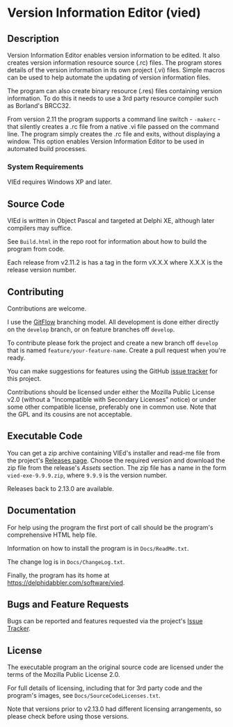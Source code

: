# Version  Information Editor (vied)

## Description

Version  Information Editor enables version information to be edited. It also creates version information resource source (.rc) files. The program stores details of the version information in its own project (.vi) files. Simple macros can be used to help automate the updating of version information files.

The program can also create binary resource (.res) files containing version information. To do this it needs to use a 3rd party resource compiler such as Borland's BRCC32.

From version 2.11 the program supports a command line switch - `-makerc` - that silently creates a .rc file from a native .vi file passed on the command line. The program simply creates the .rc file and exits, without displaying a window. This option enables Version Information Editor to be used in automated build processes.

### System Requirements

VIEd requires Windows XP and later.

## Source Code

VIEd is written in Object Pascal and targeted at Delphi XE, although later compilers may suffice.

See `Build.html` in the repo root for information about how to build the program from code.

Each release from v2.11.2 is has a tag in the form vX.X.X where X.X.X is the release version number.

## Contributing

Contributions are welcome.

I use the [GitFlow](https://nvie.com/posts/a-successful-git-branching-model/) branching model. All development is done either directly on the `develop` branch, or on feature branches off `develop`.

To contribute please fork the project and create a new branch off `develop` that is named `feature/your-feature-name`. Create a pull request when you're ready.

You can make suggestions for features using the GitHub [issue tracker](https://github.com/delphidabbler/vied/issues) for this project.

Contributions should be licensed under either the Mozilla Public License v2.0 (without a "Incompatible with Secondary Licenses" notice) or under some other compatible license, preferably one in common use. Note that the GPL and its cousins are not acceptable.

## Executable Code

You can get a zip archive containing VIEd's installer and read-me file from the project's [Releases page](https://github.com/delphidabbler/vied/releases). Choose the required version and download the zip file from the release's _Assets_ section. The zip file has a name in the form `vied-exe-9.9.9.zip`, where `9.9.9` is the version number.

Releases back to 2.13.0 are available. 

## Documentation

For help using the program the first port of call should be the program's comprehensive HTML help file.

Information on how to install the program is in `Docs/ReadMe.txt`.

The change log is in `Docs/ChangeLog.txt`.

Finally, the program has its home at https://delphidabbler.com/software/vied.

## Bugs and Feature Requests

Bugs can be reported and features requested via the project's [Issue Tracker](https://github.com/delphidabbler/vied/issues).

## License

The executable program an the original source code are licensed under the terms of the Mozilla Public License 2.0.

For full details of licensing, including that for 3rd party code and the program's images, see `Docs/SourceCodeLicenses.txt`.

Note that versions prior to v2.13.0 had different licensing arrangements, so please check before using those versions.
